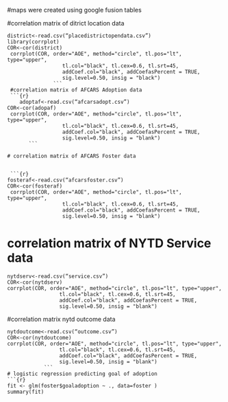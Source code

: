 #maps were  created using google fusion tables 

#correlation matrix of ditrict location data 
```{r}
district<-read.csv(“placedistrictopendata.csv”)
library(corrplot)
COR<-cor(district)
 corrplot(COR, order="AOE", method="circle", tl.pos="lt", type="upper",        
                  tl.col="black", tl.cex=0.6, tl.srt=45, 
                  addCoef.col="black", addCoefasPercent = TRUE,
                  sig.level=0.50, insig = "black")
               ```
 #correlation matrix of AFCARS Adoption data
 ```{r}     
    adoptaf<-read.csv(“afcarsadopt.csv”)
COR<-cor(adopaf)
 corrplot(COR, order="AOE", method="circle", tl.pos="lt", type="upper",        
                  tl.col="black", tl.cex=0.6, tl.srt=45, 
                  addCoef.col="black", addCoefasPercent = TRUE,
                  sig.level=0.50, insig = "blank")
       ```

# correlation matrix of AFCARS Foster data 
 
     
 ```{r} 
fosteraf<-read.csv(“afcarsfoster.csv”)
COR<-cor(fosteraf)
 corrplot(COR, order="AOE", method="circle", tl.pos="lt", type="upper",        
                  tl.col="black", tl.cex=0.6, tl.srt=45, 
                  addCoef.col="black", addCoefasPercent = TRUE,
                  sig.level=0.50, insig = "blank")
   ```
   # correlation matrix of NYTD Service data 
 ```{r} 
nytdserv<-read.csv(“service.csv”)
COR<-cor(nytdserv)
 corrplot(COR, order="AOE", method="circle", tl.pos="lt", type="upper",        
                  tl.col="black", tl.cex=0.6, tl.srt=45, 
                  addCoef.col="black", addCoefasPercent = TRUE,
                  sig.level=0.50, insig = "blank")
  ```
#correlation matrix nytd outcome data 
 ```{r} 
nytdoutcome<-read.csv(“outcome.csv”)
COR<-cor(nytdoutcome)
 corrplot(COR, order="AOE", method="circle", tl.pos="lt", type="upper",        
                  tl.col="black", tl.cex=0.6, tl.srt=45, 
                  addCoef.col="black", addCoefasPercent = TRUE,
                  sig.level=0.50, insig = "blank")
             ```
# logistic regression predicting goal of adoption 
```{r} 
fit <- glm(foster$goaladoption ~ ., data=foster )
 summary(fit)
   ```
                  
 
